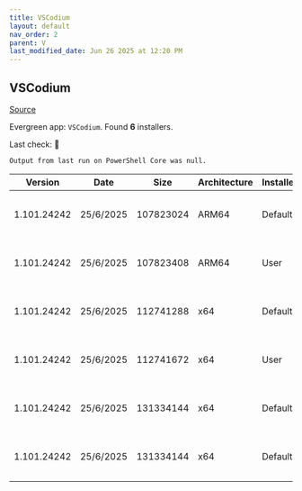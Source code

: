 ```yaml
---
title: VSCodium
layout: default
nav_order: 2
parent: V
last_modified_date: Jun 26 2025 at 12:20 PM
---
```


## VSCodium

[Source](https://vscodium.com)

Evergreen app: `VSCodium`. Found **6** installers.

Last check: 🔴
```
Output from last run on PowerShell Core was null.
```

| Version     | Date      | Size      | Architecture | InstallerType | Type | URI                                                                                                                                                                                                                                  |
| ----------- | --------- | --------- | ------------ | ------------- | ---- | ------------------------------------------------------------------------------------------------------------------------------------------------------------------------------------------------------------------------------------ |
| 1.101.24242 | 25/6/2025 | 107823024 | ARM64        | Default       | exe  | [https://github.com/VSCodium/vscodium/releases/download/1.101.24242/VSCodiumSetup-arm64-1.101.24242.exe](https://github.com/VSCodium/vscodium/releases/download/1.101.24242/VSCodiumSetup-arm64-1.101.24242.exe)                     |
| 1.101.24242 | 25/6/2025 | 107823408 | ARM64        | User          | exe  | [https://github.com/VSCodium/vscodium/releases/download/1.101.24242/VSCodiumUserSetup-arm64-1.101.24242.exe](https://github.com/VSCodium/vscodium/releases/download/1.101.24242/VSCodiumUserSetup-arm64-1.101.24242.exe)             |
| 1.101.24242 | 25/6/2025 | 112741288 | x64          | Default       | exe  | [https://github.com/VSCodium/vscodium/releases/download/1.101.24242/VSCodiumSetup-x64-1.101.24242.exe](https://github.com/VSCodium/vscodium/releases/download/1.101.24242/VSCodiumSetup-x64-1.101.24242.exe)                         |
| 1.101.24242 | 25/6/2025 | 112741672 | x64          | User          | exe  | [https://github.com/VSCodium/vscodium/releases/download/1.101.24242/VSCodiumUserSetup-x64-1.101.24242.exe](https://github.com/VSCodium/vscodium/releases/download/1.101.24242/VSCodiumUserSetup-x64-1.101.24242.exe)                 |
| 1.101.24242 | 25/6/2025 | 131334144 | x64          | Default       | msi  | [https://github.com/VSCodium/vscodium/releases/download/1.101.24242/VSCodium-x64-1.101.24242.msi](https://github.com/VSCodium/vscodium/releases/download/1.101.24242/VSCodium-x64-1.101.24242.msi)                                   |
| 1.101.24242 | 25/6/2025 | 131334144 | x64          | Default       | msi  | [https://github.com/VSCodium/vscodium/releases/download/1.101.24242/VSCodium-x64-updates-disabled-1.101.24242.msi](https://github.com/VSCodium/vscodium/releases/download/1.101.24242/VSCodium-x64-updates-disabled-1.101.24242.msi) |
